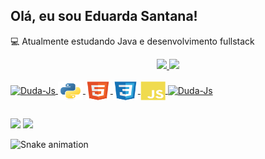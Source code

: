 ## Olá, eu sou Eduarda Santana!

💻 Atualmente estudando Java e desenvolvimento fullstack

<div align="center">
  <a href="https://github.com/eduardasantanab">
  <img height="150em" src="https://github-readme-stats.vercel.app/api?username=eduardasantanab&show_icons=true&theme=dracula&include_all_commits=true&count_private=true"/>
  <img height="150em" src="https://github-readme-stats.vercel.app/api/top-langs/?username=eduardasantanab&layout=compact&langs_count=7&theme=dracula"/>
</div>

<div style="display: inline_block"><br>
  <img align="center" alt="Duda-Js" height="30" width="40" <img src="https://cdn.jsdelivr.net/gh/devicons/devicon/icons/java/java-original-wordmark.svg" />
  <img align="center" alt="Duda-Python" height="30" width="40" src="https://raw.githubusercontent.com/devicons/devicon/master/icons/python/python-original.svg">
  <img align="center" alt="Duda-HTML" height="30" width="40" src="https://raw.githubusercontent.com/devicons/devicon/master/icons/html5/html5-original.svg">
  <img align="center" alt="Duda-CSS" height="30" width="40" src="https://raw.githubusercontent.com/devicons/devicon/master/icons/css3/css3-original.svg">
  <img align="center" alt="Duda-Js" height="30" width="40" src="https://raw.githubusercontent.com/devicons/devicon/master/icons/javascript/javascript-plain.svg">
  <img align="center" alt="Duda-Js" height="30" width="40" <<img src="https://cdn.jsdelivr.net/gh/devicons/devicon/icons/git/git-plain-wordmark.svg" />
  
</div>

##
<div>
  <a href="https://www.linkedin.com/in/eduardasantanab" target="_blank"><img src="https://img.shields.io/badge/-LinkedIn-%230077B5?style=for-the-badge&logo=linkedin&logoColor=white" target="_blank"></a> 
  <a href = "mailto:eduarda.santanasb@gmail.com"><img src="https://img.shields.io/badge/Gmail-D14836?style=for-the-badge&logo=gmail&logoColor=white" target="_blank"></a>
 <!-- <a href="https://instagram.com/eduardasantanab" target="_blank"><img src="https://img.shields.io/badge/-Instagram-%23E4405F?style=for-the-badge&logo=instagram&logoColor=white" target="_blank"></a> -->
  
  ![Snake animation](https://github.com/eduardasantanab/eduardasantanab/blob/output/github-contribution-grid-snake.svg)
  
  </div>
 
